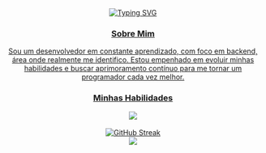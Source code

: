 <!--Título-->
<div align="center">
  <a href="https://git.io/typing-svg"><img src="https://readme-typing-svg.herokuapp.com?font=Jaro&size=30&pause=1000&color=09F7B5&center=true&vCenter=true&random=false&width=435&lines=Ol%C3%A1!+Prazer+em+te+ver+por+aqui+%F0%9F%91%8B;Eu+me+chamo+Marcos!" alt="Typing SVG" />
</div>

<!--Sobre-->

<div align="center">
  <h3>Sobre Mim</h3>
  <p>Sou um desenvolvedor em constante aprendizado, com foco em backend, área onde realmente me identifico. Estou empenhado em evoluir minhas habilidades e buscar aprimoramento contínuo para me tornar um programador cada vez melhor.</p>
</div>

<!--Utilizo-->
<div align="center" >
  <h3>Minhas Habilidades</h3>
  <img src="https://skillicons.dev/icons?i=js,typescript,nodejs,postgres,prisma,mongodb,discordjs,vscode,github,git" />
</div>

<br>

<!--Stats-->
<div align="center">
  <a href="https://git.io/streak-stats"><img src="https://streak-stats.demolab.com?user=RynexKii&theme=green-nur&hide_border=true&locale=pt_BR" alt="GitHub Streak" /></a>
</div>

<!--Visitantes-->
<div align="center">
    <img src="https://visit-counter.vercel.app/counter.png?page=RynexKii&ta=%20Visitantes&c=09F7B5FF">
</div>
